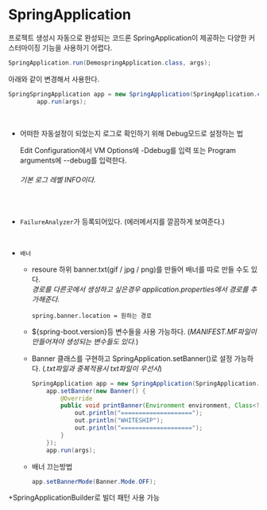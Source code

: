 SpringApplication
===
프로젝트 생성시 자동으로 완성되는 코드론 SpringApplication이 제공하는 다양한 커스터마이징 기능을 사용하기 어렵다.
```java
SpringApplication.run(DemospringApplication.class, args); 
```
아래와 같이 변경해서 사용한다.
```java
SpringSpringApplication app = new SpringApplication(SpringApplication.class);
        app.run(args); 
```
<br/>

+ 어떠한 자동설정이 되었는지 로그로 확인하기 위해 Debug모드로 설정하는 법  

  Edit Configuration에서 VM Options에 -Ddebug를 입력 또는 Program arguments에 --debug를 입력한다.  
  ###### _기본 로그 레벨 INFO이다._
<br/>

+ `FailureAnalyzer`가 등록되어있다. (에러메서지를 깔끔하게 보여준다.)  
<br/>  

+ `배너`
  - resoure 하위 banner.txt(gif / jpg / png)를 만들어 배너를 따로 만들 수도 있다.  
    _경로를 다른곳에서 생성하고 싶은경우 application.properties에서 경로를 추가해준다._
    ```
    spring.banner.location = 원하는 경로 
    ```
    
  - ${spring-boot.version}등 변수들을 사용 가능하다. (_MANIFEST.MF파일이 만들어져야 생성되는 변수들도 있다._)  
  
  - Banner 클래스를 구현하고 SpringApplication.setBanner()로 설정 가능하다. (_.txt파일과 중복적용시 txt파일이 우선시_)
    ```java
    SpringApplication app = new SpringApplication(SpringApplication.class);
        app.setBanner(new Banner() {
            @Override
            public void printBanner(Environment environment, Class<?> sourceClass, PrintStream out) {
                out.println("====================");
                out.println("WHITESHIP");
                out.println("====================");
            }
        });
        app.run(args);
    ```
  - 배너 끄는방법
    ```java
    app.setBannerMode(Banner.Mode.OFF);
    ```
+SpringApplicationBuilder로 빌더 패턴 사용 가능
```

```
    
   
